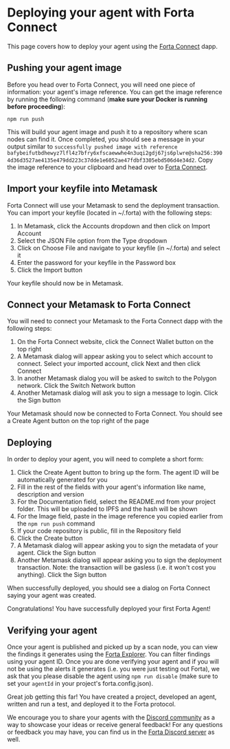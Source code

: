 # Deploying your agent with Forta Connect

This page covers how to deploy your agent using the [Forta Connect](https://connect.forta.network/) dapp.

## Pushing your agent image

Before you head over to Forta Connect, you will need one piece of information: your agent's image reference. You can get the image reference by running the following command (**make sure your Docker is running before proceeding**):

```
npm run push
```

This will build your agent image and push it to a repository where scan nodes can find it. Once completed, you should see a message in your output similar to `successfully pushed image with reference bafybeifutbdhewyz7lfl4z7bfry6xfscaewwhe4n3uqi2gdj67js6plwre@sha256:3904d36d3527ae4135e479dd223c37dde1e6052ae47fdbf3305ebd506d4e34d2`. Copy the image reference to your clipboard and head over to [Forta Connect](https://connect.forta.network/).

## Import your keyfile into Metamask

Forta Connect will use your Metamask to send the deployment transaction. You can import your keyfile (located in ~/.forta) with the following steps:

1. In Metamask, click the Accounts dropdown and then click on Import Account
2. Select the JSON File option from the Type dropdown
3. Click on Choose File and navigate to your keyfile (in ~/.forta) and select it
4. Enter the password for your keyfile in the Password box
5. Click the Import button

Your keyfile should now be in Metamask.

## Connect your Metamask to Forta Connect

You will need to connect your Metamask to the Forta Connect dapp with the following steps:

1. On the Forta Connect website, click the Connect Wallet button on the top right
2. A Metamask dialog will appear asking you to select which account to connect. Select your imported account, click Next and then click Connect
3. In another Metamask dialog you will be asked to switch to the Polygon network. Click the Switch Network button
4. Another Metamask dialog will ask you to sign a message to login. Click the Sign button

Your Metamask should now be connected to Forta Connect. You should see a Create Agent button on the top right of the page

## Deploying

In order to deploy your agent, you will need to complete a short form:

1. Click the Create Agent button to bring up the form. The agent ID will be automatically generated for you
2. Fill in the rest of the fields with your agent's information like name, description and version
3. For the Documentation field, select the README.md from your project folder. This will be uploaded to IPFS and the hash will be shown
4. For the Image field, paste in the image reference you copied earlier from the `npm run push` command
5. If your code repository is public, fill in the Repository field
6. Click the Create button
7. A Metamask dialog will appear asking you to sign the metadata of your agent. Click the Sign button
8. Another Metamask dialog will appear asking you to sign the deployment transaction. Note: the transaction will be gasless (i.e. it won't cost you anything). Click the Sign button

When successfully deployed, you should see a dialog on Forta Connect saying your agent was created.

Congratulations! You have successfully deployed your first Forta Agent!

## Verifying your agent

Once your agent is published and picked up by a scan node, you can view the findings it generates using the [Forta Explorer](https://explorer.forta.network/). You can filter findings using your agent ID. Once you are done verifying your agent and if you will not be using the alerts it generates (i.e. you were just testing out Forta), we ask that you please disable the agent using `npm run disable` (make sure to set your `agentId` in your project's forta.config.json).

Great job getting this far! You have created a project, developed an agent, written and run a test, and deployed it to the Forta protocol.

We encourage you to share your agents with the [Discord community](https://discord.gg/DUju5Dh4J9) as a way to showcase your ideas or receive general feedback! For any questions or feedback you may have, you can find us in the [Forta Discord server](https://discord.gg/DUju5Dh4J9) as well.
